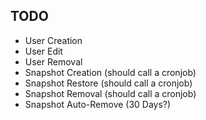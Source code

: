 ## TODO

* User Creation
* User Edit
* User Removal
* Snapshot Creation (should call a cronjob)
* Snapshot Restore (should call a cronjob)
* Snapshot Removal (should call a cronjob)
* Snapshot Auto-Remove (30 Days?)
